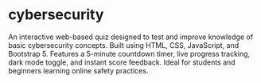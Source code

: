# cybersecurity
An interactive web-based quiz designed to test and improve knowledge of basic cybersecurity concepts. Built using HTML, CSS, JavaScript, and Bootstrap 5. Features a 5-minute countdown timer, live progress tracking, dark mode toggle, and instant score feedback. Ideal for students and beginners learning online safety practices.
